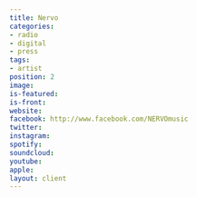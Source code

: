 ```yaml
---
title: Nervo
categories:
- radio
- digital
- press
tags:
- artist
position: 2
image: 
is-featured: 
is-front: 
website: 
facebook: http://www.facebook.com/NERVOmusic
twitter: 
instagram: 
spotify: 
soundcloud: 
youtube: 
apple: 
layout: client
---
```


